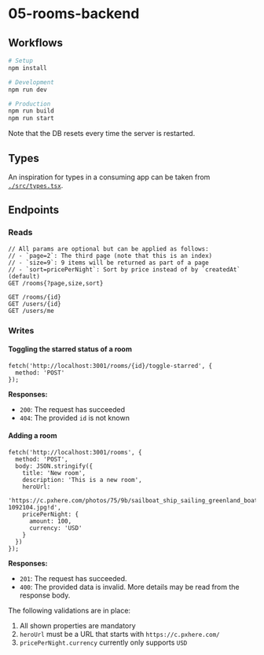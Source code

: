 # 05-rooms-backend

## Workflows

```sh
# Setup
npm install

# Development
npm run dev

# Production
npm run build
npm run start
```

Note that the DB resets every time the server is restarted.

## Types

An inspiration for types in a consuming app can be taken from [`./src/types.tsx`](./src/types.tsx).

## Endpoints

### Reads

```tsx
// All params are optional but can be applied as follows:
// - `page=2`: The third page (note that this is an index)
// - `size=9`: 9 items will be returned as part of a page
// - `sort=pricePerNight`: Sort by price instead of by `createdAt` (default)
GET /rooms{?page,size,sort}

GET /rooms/{id}
GET /users/{id}
GET /users/me
```

### Writes

#### Toggling the starred status of a room

```tsx
fetch('http://localhost:3001/rooms/{id}/toggle-starred', {
  method: 'POST'
});
```

**Responses:**

- `200`: The request has succeeded
- `404`: The provided `id` is not known

#### Adding a room

```tsx
fetch('http://localhost:3001/rooms', {
  method: 'POST',
  body: JSON.stringify({
    title: 'New room',
    description: 'This is a new room',
    heroUrl:
      'https://c.pxhere.com/photos/75/9b/sailboat_ship_sailing_greenland_boat-1092104.jpg!d',
    pricePerNight: {
      amount: 100,
      currency: 'USD'
    }
  })
});
```

**Responses:**

- `201`: The request has succeeded.
- `400`: The provided data is invalid. More details may be read from the response body.

The following validations are in place:

1. All shown properties are mandatory
2. `heroUrl` must be a URL that starts with `https://c.pxhere.com/`
3. `pricePerNight.currency` currently only supports `USD`
